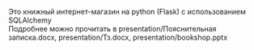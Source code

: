 Это книжный интернет-магазин на python (Flask) с использованием SQLAlchemy <br>
Подробнее можно прочитать в presentation/Пояснительная записка.docx, presentation/Тз.docx, presentation/bookshop.pptx
